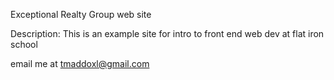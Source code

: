 Exceptional Realty Group web site

Description: This is an example site for intro to front end web dev at flat iron school

email me at tmaddoxl@gmail.com
